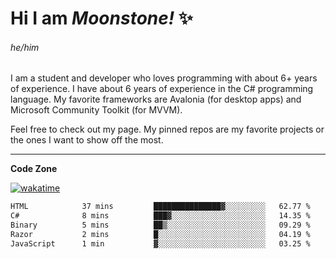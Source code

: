 
<!--
**MoonstoneStudios/MoonstoneStudios** is a ✨ _special_ ✨ repository because its `README.md` (this file) appears on your GitHub profile.

Here are some ideas to get you started:

- 🔭 I’m currently working on ...
- 🌱 I’m currently learning ...
- 👯 I’m looking to collaborate on ...
- 🤔 I’m looking for help with ...
- 💬 Ask me about ...
- 📫 How to reach me: ...
- 😄 Pronouns: ...
- ⚡ Fun fact: ...
-->

# Hi I am _Moonstone!_  ✨
###### he/him

I am a student and developer who loves programming with about 6+ years of experience. 
I have about 6 years of experience in the C# programming language. 
My favorite frameworks are Avalonia (for desktop apps) and Microsoft Community Toolkit (for MVVM).

Feel free to check out my page. My pinned repos are my favorite projects or the ones I want to show off the most. 

---

**Code Zone**


[![wakatime](https://wakatime.com/badge/user/35c755da-7226-42ef-89f9-892c03fbcf7e.svg?style=for-the-badge)](https://wakatime.com/@35c755da-7226-42ef-89f9-892c03fbcf7e)
<!--START_SECTION:waka-->

```txt
HTML            37 mins         ███████████████▓░░░░░░░░░   62.77 %
C#              8 mins          ███▓░░░░░░░░░░░░░░░░░░░░░   14.35 %
Binary          5 mins          ██▒░░░░░░░░░░░░░░░░░░░░░░   09.29 %
Razor           2 mins          █░░░░░░░░░░░░░░░░░░░░░░░░   04.19 %
JavaScript      1 min           ▓░░░░░░░░░░░░░░░░░░░░░░░░   03.25 %
```

<!--END_SECTION:waka-->
